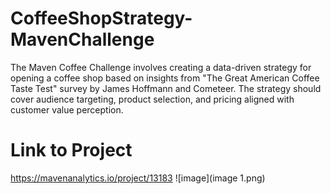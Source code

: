 # CoffeeShopStrategy-MavenChallenge
 The Maven Coffee Challenge involves creating a data-driven strategy for opening a coffee shop based on insights from "The Great American Coffee Taste Test" survey by James Hoffmann and Cometeer. The strategy should cover audience targeting, product selection, and pricing aligned with customer value perception.
# Link to Project
https://mavenanalytics.io/project/13183
![image](image 1.png)    
